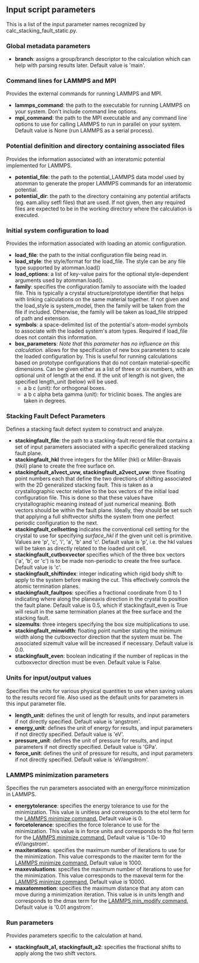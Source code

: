 ## Input script parameters

This is a list of the input parameter names recognized by calc_stacking_fault_static.py.

### Global metadata parameters

- __branch__: assigns a group/branch descriptor to the calculation which can help with parsing results later.  Default value is 'main'.

### Command lines for LAMMPS and MPI

Provides the external commands for running LAMMPS and MPI.

- __lammps_command__: the path to the executable for running LAMMPS on your system.  Don't include command line options.
- __mpi_command__: the path to the MPI executable and any command line options to use for calling LAMMPS to run in parallel on your system. Default value is None (run LAMMPS as a serial process).

### Potential definition and directory containing associated files

Provides the information associated with an interatomic potential implemented for LAMMPS.

- __potential_file__: the path to the potential_LAMMPS data model used by atomman to generate the proper LAMMPS commands for an interatomic potential.
- __potential_dir__: the path to the directory containing any potential artifacts (eg. eam.alloy setfl files) that are used. If not given, then any required files are expected to be in the working directory where the calculation is executed.

### Initial system configuration to load

Provides the information associated with loading an atomic configuration.

- __load_file__: the path to the initial configuration file being read in.
- __load_style__: the style/format for the load_file.  The style can be any file type supported by atomman.load()
- __load_options__: a list of key-value pairs for the optional style-dependent arguments used by atomman.load().
- __family__: specifies the configuration family to associate with the loaded file.  This is typically a crystal structure/prototype identifier that helps with linking calculations on the same material together.  If not given and the load_style is system_model, then the family will be taken from the file if included.  Otherwise, the family will be taken as load_file stripped of path and extension.
- __symbols__: a space-delimited list of the potential's atom-model symbols to associate with the loaded system's atom types.  Required if load_file does not contain this information.
- __box_parameters__: *Note that this parameter has no influence on this calculation.*  allows for the specification of new box parameters to scale the loaded configuration by.  This is useful for running calculations based on prototype configurations that do not contain material-specific dimensions.  Can be given either as a list of three or six numbers, with an optional unit of length at the end.  If the unit of length is not given, the specified length_unit (below) will be used.
  - a b c (unit): for orthogonal boxes.
  - a b c alpha beta gamma (unit): for triclinic boxes.  The angles are taken in degrees.

### Stacking Fault Defect Parameters

Defines a stacking fault defect system to construct and analyze.

- __stackingfault_file__: the path to a stacking-fault record file that contains a set of input parameters associated with a specific generalized stacking fault plane.
- __stackingfault_hkl__ three integers for the Miller (hkl) or Miller-Bravais (hkil) plane to create the free surface on.
- __stackingfault_a1vect_uvw, stackingfault_a2vect_uvw__: three floating point numbers each that define the two directions of shifting associated with the 2D generalized stacking fault. This is taken as a crystallographic vector relative to the box vectors of the initial load configuration file. This is done so that these values have crystallographic meaning instead of just numerical meaning. Both vectors should be within the fault plane. Ideally, they should be set such that applying a full shiftvector shifts the system from one perfect periodic configuration to the next.
- __stackingfault_cellsetting__ indicates the conventional cell setting for the crystal to use for specifying *surface_hkl* if the given unit cell is primitive.  Values are 'p', 'c', 'i', 'a', 'b' and 'c'.  Default value is 'p', i.e. the hkl values will be taken as directly related to the loaded unit cell.
- __stackingfault_cutboxvector__ specifies which of the three box vectors ('a', 'b', or 'c') is to be made non-periodic to create the free surface.  Default value is 'c'.
- __stackingfault_shiftindex__: integer indicating which rigid body shift to apply to the system before making the cut.  This effectively controls the atomic termination planes.
- __stackingfault_faultpos__: specifies a fractional coordinate from 0 to 1 indicating where along the planeaxis direction in the crystal to position the fault plane.  Default value is 0.5, which if stackingfault_even is True will result in the same termination planes at the free surface and the stacking fault.
- __sizemults__: three integers specifying the box size multiplications to use.
- __stackingfault_minwidth__: floating point number stating the minimum width along the cutboxvector direction that the system must be.  The associated sizemult value will be increased if necessary.  Default value is 0.0.
- __stackingfault_even__: boolean indicating if the number of replicas in the cutboxvector direction must be even.  Default value is False.

### Units for input/output values

Specifies the units for various physical quantities to use when saving values to the results record file. Also used as the default units for parameters in this input parameter file.

- __length_unit__: defines the unit of length for results, and input parameters if not directly specified.  Default value is 'angstrom'.
- __energy_unit__: defines the unit of energy for results, and input parameters if not directly specified.  Default value is 'eV'.
- __pressure_unit__: defines the unit of pressure for results, and input parameters if not directly specified.  Default value is 'GPa'.
- __force_unit__: defines the unit of pressure for results, and input parameters if not directly specified.  Default value is 'eV/angstrom'.

### LAMMPS minimization parameters

Specifies the run parameters associated with an energy/force minimization in LAMMPS.

- __energytolerance__: specifies the energy tolerance to use for the minimization.  This value is unitless and corresponds to the etol term for the [LAMMPS minimize command.](http://lammps.sandia.gov/doc/minimize.html)  Default value is 0.
- __forcetolerance__: specifies the force tolerance to use for the minimization.  This value is in force units and corresponds to the ftol term for the [LAMMPS minimize command.](http://lammps.sandia.gov/doc/minimize.html)  Default value is '1.0e-10 eV/angstrom'.
- __maxiterations__: specifies the maximum number of iterations to use for the minimization. This value corresponds to the maxiter term for the [LAMMPS minimize command.](http://lammps.sandia.gov/doc/minimize.html)  Default value is 1000.
- __maxevaluations__: specifies the maximum number of iterations to use for the minimization. This value corresponds to the maxeval term for the [LAMMPS minimize command.](http://lammps.sandia.gov/doc/minimize.html)  Default value is 10000.
- __maxatommotion__: specifies the maximum distance that any atom can move during a minimization iteration. This value is in units length and corresponds to the dmax term for the [LAMMPS min_modify command.](http://lammps.sandia.gov/doc/min_modify.html)  Default value is '0.01 angstrom'.

### Run parameters

Provides parameters specific to the calculation at hand.

- __stackingfault_a1, stackingfault_a2__: specifies the fractional shifts to apply along the two shift vectors.
